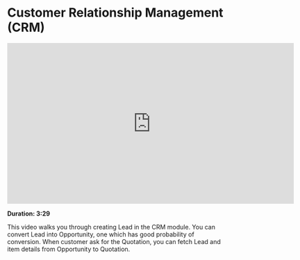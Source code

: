 <!-- add-breadcrumbs -->
# Customer Relationship Management (CRM)

<iframe width="660" height="371" src="https://www.youtube.com/embed/o9XCSZHJfpA" frameborder="0" allowfullscreen></iframe>

**Duration: 3:29**

This video walks you through creating Lead in the CRM module. You can convert Lead into Opportunity, one which has good probability of conversion. When customer ask for the Quotation,
you can fetch Lead and item details from Opportunity to Quotation.
